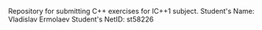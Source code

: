 Repository for submitting C++ exercises for IC++1 subject.
Student's Name: Vladislav Ermolaev
Student's NetID: st58226

